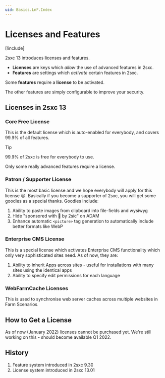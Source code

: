 ```yaml
---
uid: Basics.LnF.Index
---
```

# Licenses and Features

[!include[](~/basics/stack/_shared-float-summary.md)]
<style>.context-box-summary .data-configuration { visibility: visible; }</style>

2sxc 13 introduces licenses and features. 

* **Licenses** are keys which _allow_ the use of advanced features in 2sxc.
* **Features** are settings which _activate_ certain features in 2sxc.

Some **features** require a **license** to be activated.

The other features are simply configurable to improve your security. 

## Licenses in 2sxc 13

### Core Free License

This is the default license which is auto-enabled for everybody, and covers 99.9% of all features. 

> [!TIP]
> 99.9% of 2sxc is free for everybody to use. 
> 
> Only some really advanced features require a license. 

### Patron / Supporter License

This is the most basic license and we hope everybody will apply for this license 😉. 
Basically if you become a supporter of 2sxc, you will get some goodies as a special thanks. 
Goodies include: 

1. Ability to paste images from clipboard into file-fields and wysiwyg
1. Hide "sponsored with 💖 by 2sic" on ADAM
1. Enhance automatic `<picture>` tag generation to automatically include better formats like WebP

### Enterprise CMS License

This is a special license which activates Enterprise CMS functionality which only very sophisticated sites need. As of now, they are:

1. Ability to inherit Apps across sites - useful for installations with many sites using the identical apps
1. Ability to specify edit permissions for each language

### WebFarmCache Licenses

This is used to synchronise web server caches across multiple websites in Farm Scenarios. 

## How to Get a License

As of now (January 2022) licenses cannot be purchased yet. We're still working on this - should become available Q1 2022.

## History

1. Feature system introduced in 2sxc 9.30
1. License system introduced in 2sxc 13.01